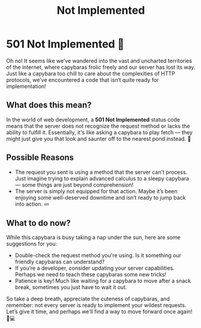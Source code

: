 ﻿---
category: 5xx
code: 501
cover: https://firebasestorage.googleapis.com/v0/b/capy-http.appspot.com/o/Capy-501-750x600.avif?alt=media
thumbnail: https://firebasestorage.googleapis.com/v0/b/capy-http.appspot.com/o/Capy-501-250x200.avif?alt=media
coverAlt: Not Implemented
description: Not Implemented
pubDate: 2014-06-01
tags:
- 5xx
title: Not Implemented
---


# 501 Not Implemented 🐾

Oh no! It seems like we’ve wandered into the vast and uncharted territories of the internet, where capybaras frolic freely and our server has lost its way. Just like a capybara too chill to care about the complexities of HTTP protocols, we’ve encountered a code that isn’t quite ready for implementation!

## What does this mean?

In the world of web development, a **501 Not Implemented** status code means that the server does not recognize the request method or lacks the ability to fulfill it. Essentially, it's like asking a capybara to play fetch — they might just give you that look and saunter off to the nearest pond instead. 🌊

## Possible Reasons

- The request you sent is using a method that the server can't process. Just imagine trying to explain advanced calculus to a sleepy capybara — some things are just beyond comprehension! 
- The server is simply not equipped for that action. Maybe it’s been enjoying some well-deserved downtime and isn’t ready to jump back into action. 💤

## What to do now?

While this capybara is busy taking a nap under the sun, here are some suggestions for you:
- Double-check the request method you're using. Is it something our friendly capybaras can understand?
- If you’re a developer, consider updating your server capabilities. Perhaps we need to teach these capybaras some new tricks!
- Patience is key! Much like waiting for a capybara to move after a snack break, sometimes you just have to wait it out.

So take a deep breath, appreciate the cuteness of capybaras, and remember: not every server is ready to implement your wildest requests. Let’s give it time, and perhaps we’ll find a way to move forward once again! 🐹💻